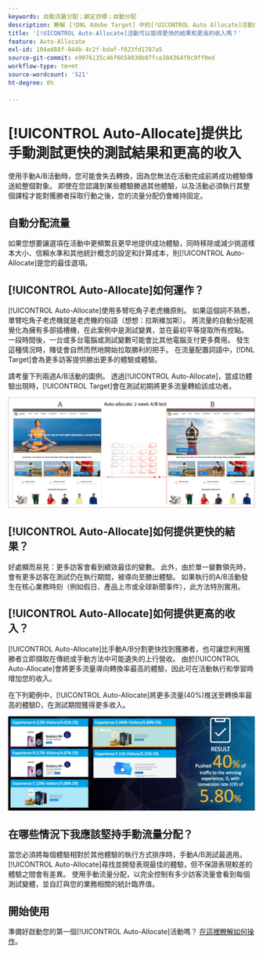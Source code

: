 ```yaml
---
keywords: 自動流量分配；鎖定目標；自動分配
description: 瞭解 [!DNL Adobe Target] 中的[!UICONTROL Auto Allocate]活動如何從兩個或多個體驗中識別獲勝者，並自動重新分配更多流量給獲勝者。
title: '[!UICONTROL Auto-Allocate]活動可以取得更快的結果和更高的收入嗎？'
feature: Auto-Allocate
exl-id: 104ad88f-044b-4c2f-bdaf-f023fd1787a5
source-git-commit: e9976135c46f6658030b07fce384364f0c9ff0ed
workflow-type: tm+mt
source-wordcount: '521'
ht-degree: 0%

---
```


# [!UICONTROL Auto-Allocate]提供比手動測試更快的測試結果和更高的收入

使用手動A/B活動時，您可能會失去轉換，因為您無法在活動完成前將成功體驗傳送給整個對象。 即使在您認識到某些體驗勝過其他體驗，以及活動必須執行其整個課程才能對獲勝者採取行動之後，您的流量分配仍會維持固定。

## 自動分配流量

如果您想要讓選項在活動中更頻繁且更早地提供成功體驗，同時移除或減少挑選樣本大小、信賴水準和其他統計概念的設定和計算成本，則[!UICONTROL Auto-Allocate]是您的最佳選項。

## [!UICONTROL Auto-Allocate]如何運作？

[!UICONTROL Auto-Allocate]使用多臂吃角子老虎機原則。 如果這個詞不熟悉，單臂吃角子老虎機就是老虎機的俗語（想想：拉斯維加斯）。 將流量的自動分配視覺化為擁有多部插槽機，在此案例中是測試變異，並在最初平等提取所有控點。 一段時間後，一台或多台電腦或測試變數可能會比其他電腦支付更多費用。 發生這種情況時，賭徒會自然而然地開始拉取勝利的把手。 在流量配置詞語中，[!DNL Target]會為更多訪客提供勝出更多的體驗或體驗。

請考量下列兩週A/B活動的圖例。 透過[!UICONTROL Auto-Allocate]，當成功體驗出現時，[!UICONTROL Target]會在測試初期將更多流量轉給該成功者。

![自動分配插圖](/help/main/c-activities/automated-traffic-allocation/assets/Auto-Allocate-test.png)

## [!UICONTROL Auto-Allocate]如何提供更快的結果？

好處顯而易見：更多訪客會看到績效最佳的變數。 此外，由於單一變數領先時，會有更多訪客在測試仍在執行期間，被導向至勝出體驗。 如果執行的A/B活動發生在核心業務時刻（例如假日、產品上市或全球新聞事件），此方法特別實用。

## [!UICONTROL Auto-Allocate]如何提供更高的收入？

[!UICONTROL Auto-Allocate]比手動A/B分割更快找到獲勝者，也可讓您利用獲勝者立即擷取在傳統或手動方法中可能遺失的上行營收。 由於[!UICONTROL Auto-Allocate]會將更多流量導向轉換率最高的體驗，因此可在活動執行和學習時增加您的收入。

在下列範例中，[!UICONTROL Auto-Allocate]將更多流量(40%)推送至轉換率最高的體驗D，在測試期間獲得更多收入。

![自動分配提供較高的收入圖例](/help/main/c-activities/automated-traffic-allocation/assets/five-experiences.png)

## 在哪些情況下我應該堅持手動流量分配？

當您必須將每個體驗相對於其他體驗的執行方式排序時，手動A/B測試最適用。 [!UICONTROL Auto-Allocate]尋找並開發表現最佳的體驗，但不保證表現較差的體驗之間會有差異。 使用手動流量分配，以完全控制有多少訪客流量會看到每個測試變體，並自訂與您的業務相關的統計臨界值。

## 開始使用

準備好啟動您的第一個[!UICONTROL Auto-Allocate]活動嗎？ [在這裡瞭解如何操作](/help/main/c-activities/automated-traffic-allocation/automated-traffic-allocation.md)。
